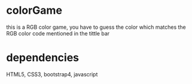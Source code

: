 # colorGame
this is a RGB color game, you have to guess the color which matches the RGB color code mentioned in the tittle bar
# dependencies
HTML5, CSS3, bootstrap4, javascript